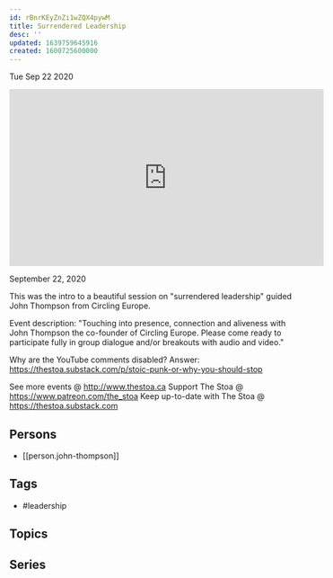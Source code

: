 ```yaml
---
id: rBnrKEyZnZi1wZQX4pywM
title: Surrendered Leadership
desc: ''
updated: 1639759645916
created: 1600725600000
---
```





Tue Sep 22 2020

<iframe width="560" height="315" src="https://www.youtube.com/embed/BZNVtPAsous" title="Surrendered Leadership w/ John Thompson" frameborder="0" allow="accelerometer; autoplay; clipboard-write; encrypted-media; gyroscope; picture-in-picture" allowfullscreen ></iframe>

September 22, 2020

This was the intro to a beautiful session on "surrendered leadership" guided John Thompson from Circling Europe.

Event description: "Touching into presence, connection and aliveness with John Thompson the co-founder of Circling Europe. Please come ready to participate fully in group dialogue and/or breakouts with audio and video."

Why are the YouTube comments disabled? Answer: https://thestoa.substack.com/p/stoic-punk-or-why-you-should-stop

See more events @ http://www.thestoa.ca
Support The Stoa @ https://www.patreon.com/the_stoa
Keep up-to-date with The Stoa @ https://thestoa.substack.com

## Persons

- [[person.john-thompson]]

## Tags

- #leadership

## Topics



## Series



